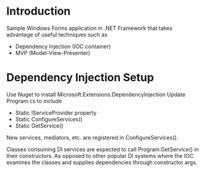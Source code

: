 ﻿# Introduction
Sample Windows Forms application in .NET Framework that takes advantage of 
useful techniques such as 

- Dependency Injection (IOC container)
- MVP (Model-View-Presenter)

# Dependency Injection Setup
Use Nuget to install Microsoft.Extensions.DependencyInjection
Update Program.cs to include 
- Static IServiceProvider property
- Static ConfigureServices()
- Static GetService<T>()

New services, mediators, etc. are registered in ConfigureServices().

Classes consuming DI services are expected to call Program.GetService<T>() in
their constructors. As opposed to other popular DI systems where the IOC 
examines the classes and supplies dependencies through constructor args.
